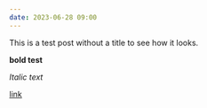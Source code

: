 ```yaml
---
date: 2023-06-28 09:00
---
```


This is a test post without a title to see how it looks. 

**bold test**

*Italic text*

[link](https://link.com)